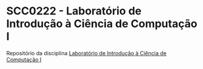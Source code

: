 # SCC0222 - Laboratório de Introdução à Ciência de Computação I

Repositório da disciplina [Laboratório de Introdução à Ciência de Computação I](https://uspdigital.usp.br/jupiterweb/obterDisciplina?sgldis=SCC0222&verdis=1)